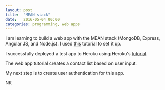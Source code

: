 ```yaml
---
layout: post
title:  "MEAN stack"
date:   2016-05-04 00:00
categories: programming, web apps
---
```


I am learning to build a web app with the MEAN stack (MongoDB, Express, Angular JS, and Node.js). I used [this](https://hackhands.com/how-to-get-started-on-the-mean-stack/) tutorial to set it up. 

I successfully deployed a test app to Heroku using Heroku's [tutorial](https://devcenter.heroku.com/articles/mean-apps-restful-api). 

The web app tutorial creates a contact list based on user input. 

My next step is to create user authentication for this app. 

NK